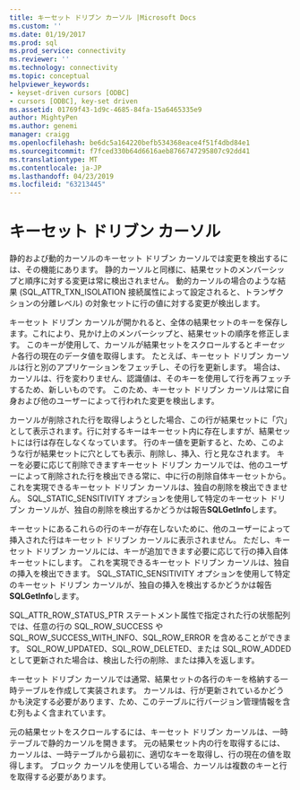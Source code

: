 ```yaml
---
title: キーセット ドリブン カーソル |Microsoft Docs
ms.custom: ''
ms.date: 01/19/2017
ms.prod: sql
ms.prod_service: connectivity
ms.reviewer: ''
ms.technology: connectivity
ms.topic: conceptual
helpviewer_keywords:
- keyset-driven cursors [ODBC]
- cursors [ODBC], key-set driven
ms.assetid: 01769f43-1d9c-4685-84fa-15a6465335e9
author: MightyPen
ms.author: genemi
manager: craigg
ms.openlocfilehash: be6dc5a164220befb534368eace4f51f4dbd84e1
ms.sourcegitcommit: f7fced330b64d6616aeb8766747295807c92dd41
ms.translationtype: MT
ms.contentlocale: ja-JP
ms.lasthandoff: 04/23/2019
ms.locfileid: "63213445"
---
```

# <a name="keyset-driven-cursors"></a>キーセット ドリブン カーソル
静的および動的カーソルのキーセット ドリブン カーソルでは変更を検出するには、その機能にあります。 静的カーソルと同様に、結果セットのメンバーシップと順序に対する変更は常に検出されません。 動的カーソルの場合のような結果 (SQL_ATTR_TXN_ISOLATION 接続属性によって設定されると、トランザクションの分離レベル) の対象セットに行の値に対する変更が検出します。  
  
 キーセット ドリブン カーソルが開かれると、全体の結果セットのキーを保存します。これにより、見かけ上のメンバーシップと、結果セットの順序を修正します。 このキーが使用して、カーソルが結果セットをスクロールすると*キーセット*各行の現在のデータ値を取得します。 たとえば、キーセット ドリブン カーソルは行と別のアプリケーションをフェッチし、その行を更新します。 場合は、カーソルは、行を変わりません、認識値は、そのキーを使用して行を再フェッチするため、新しいものです。 このため、キーセット ドリブン カーソルは常に自身および他のユーザーによって行われた変更を検出します。  
  
 カーソルが削除された行を取得しようとした場合、この行が結果セットに「穴」として表示されます。行に対するキーはキーセット内に存在しますが、結果セットには行は存在しなくなっています。 行のキー値を更新すると、ため、このような行が結果セットに穴としても表示、削除し、挿入、行と見なされます。 キーを必要に応じて削除できますキーセット ドリブン カーソルでは、他のユーザーによって削除された行を検出できる常に、中に行の削除自体キーセットから。 これを実現できるキーセット ドリブン カーソルは、独自の削除を検出できません。 SQL_STATIC_SENSITIVITY オプションを使用して特定のキーセット ドリブン カーソルが、独自の削除を検出するかどうかは報告**SQLGetInfo**します。  
  
 キーセットにあるこれらの行のキーが存在しないために、他のユーザーによって挿入された行はキーセット ドリブン カーソルに表示されません。 ただし、キーセット ドリブン カーソルには、キーが追加できます必要に応じて行の挿入自体キーセットにします。 これを実現できるキーセット ドリブン カーソルは、独自の挿入を検出できます。 SQL_STATIC_SENSITIVITY オプションを使用して特定のキーセット ドリブン カーソルが、独自の挿入を検出するかどうかは報告**SQLGetInfo**します。  
  
 SQL_ATTR_ROW_STATUS_PTR ステートメント属性で指定された行の状態配列では、任意の行の SQL_ROW_SUCCESS や SQL_ROW_SUCCESS_WITH_INFO、SQL_ROW_ERROR を含めることができます。 SQL_ROW_UPDATED、SQL_ROW_DELETED、または SQL_ROW_ADDED として更新された場合は、検出した行の削除、または挿入を返します。  
  
 キーセット ドリブン カーソルでは通常、結果セットの各行のキーを格納する一時テーブルを作成して実装されます。 カーソルは、行が更新されているかどうかも決定する必要があります、ため、このテーブルに行バージョン管理情報を含む列もよく含まれています。  
  
 元の結果セットをスクロールするには、キーセット ドリブン カーソルは、一時テーブルで静的カーソルを開きます。 元の結果セット内の行を取得するには、カーソルは、一時テーブルから最初に、適切なキーを取得し、行の現在の値を取得します。 ブロック カーソルを使用している場合、カーソルは複数のキーと行を取得する必要があります。
